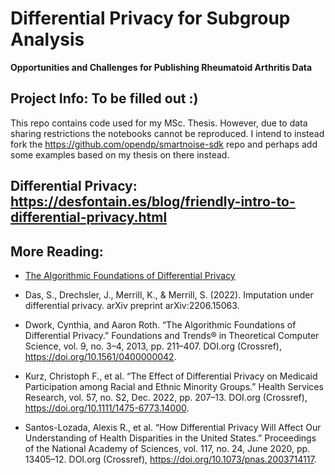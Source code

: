 # Differential Privacy for Subgroup Analysis
**Opportunities and Challenges for Publishing Rheumatoid Arthritis Data**

## Project Info: To be filled out :)

This repo contains code used for my MSc. Thesis. However, due to data sharing restrictions the notebooks cannot be reproduced. I intend to instead fork the https://github.com/opendp/smartnoise-sdk repo and perhaps add some examples based on my thesis on there instead.

## Differential Privacy: https://desfontain.es/blog/friendly-intro-to-differential-privacy.html

## More Reading:
* [The Algorithmic Foundations of Differential Privacy](https://www.cis.upenn.edu/~aaroth/Papers/privacybook.pdf)
* Das, S., Drechsler, J., Merrill, K., & Merrill, S. (2022). Imputation under differential privacy. arXiv preprint arXiv:2206.15063.

* Dwork, Cynthia, and Aaron Roth. “The Algorithmic Foundations of Differential Privacy.” Foundations and Trends® in Theoretical Computer Science, vol. 9, no. 3–4, 2013, pp. 211–407. DOI.org (Crossref), https://doi.org/10.1561/0400000042.

* Kurz, Christoph F., et al. “The Effect of Differential Privacy on Medicaid Participation among Racial and Ethnic Minority Groups.” Health Services Research, vol. 57, no. S2, Dec. 2022, pp. 207–13. DOI.org (Crossref), https://doi.org/10.1111/1475-6773.14000.

* Santos-Lozada, Alexis R., et al. “How Differential Privacy Will Affect Our Understanding of Health Disparities in the United States.” Proceedings of the National Academy of Sciences, vol. 117, no. 24, June 2020, pp. 13405–12. DOI.org (Crossref), https://doi.org/10.1073/pnas.2003714117.

